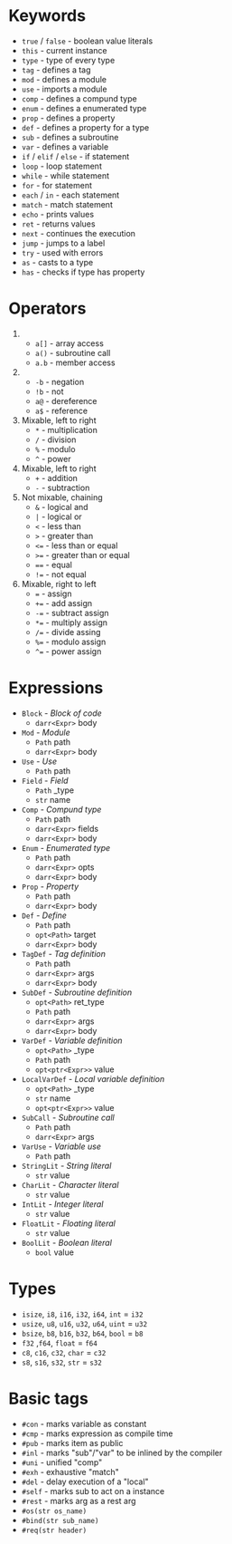 # Keywords
- `true` / `false` - boolean value literals
- `this` - current instance
- `type` - type of every type
- `tag` - defines a tag
- `mod` - defines a module
- `use` - imports a module
- `comp` - defines a compund type
- `enum` - defines a enumerated type
- `prop` - defines a property
- `def` - defines a property for a type
- `sub` - defines a subroutine
- `var` - defines a variable
- `if` / `elif` / `else` - if statement
- `loop` - loop statement
- `while` -  while statement
- `for` - for statement
- `each` / `in` - each statement
- `match` - match statement
- `echo` - prints values
- `ret` - returns values
- `next` - continues the execution
- `jump` - jumps to a label
- `try` - used with errors
- `as` - casts to a type
- `has` - checks if type has property
# Operators
1.  - `a[]` - array access
    - `a()` - subroutine call
    - `a.b` - member access
2.  - `-b` - negation
    - `!b` - not
    - `a@` - dereference
    - `a$` - reference
3. Mixable, left to right
    - `*` - multiplication
    - `/` - division
    - `%` - modulo
    - `^` - power
4. Mixable, left to right
    - `+` - addition
    - `-` - subtraction
5. Not mixable, chaining
    - `&` - logical and
    - `|` - logical or
    - `<` - less than
    - `>` - greater than
    - `<=` - less than or equal
    - `>=` - greater than or equal
    - `==` - equal
    - `!=` - not equal
6. Mixable, right to left
    - `=` - assign
    - `+=` - add assign
    - `-=` - subtract assign
    - `*=` - multiply assign
    - `/=` - divide assing
    - `%=` - modulo assign
    - `^=` - power assign
# Expressions
- `Block` - *Block of code*
    - `darr<Expr>` body
- `Mod` - *Module*
    - `Path` path
    - `darr<Expr>` body
- `Use` - *Use*
    - `Path` path
- `Field` - *Field*
    - `Path` _type
    - `str` name
- `Comp` - *Compund type*
    - `Path` path
    - `darr<Expr>` fields
    - `darr<Expr>` body
- `Enum` - *Enumerated type*
    - `Path` path
    - `darr<Expr>` opts
    - `darr<Expr>` body
- `Prop` - *Property*
    - `Path` path
    - `darr<Expr>` body
- `Def` - *Define*
    - `Path` path
    - `opt<Path>` target
    - `darr<Expr>` body
- `TagDef` - *Tag definition*
    - `Path` path
    - `darr<Expr>` args
    - `darr<Expr>` body
- `SubDef` - *Subroutine definition*
    - `opt<Path>` ret_type
    - `Path` path
    - `darr<Expr>` args
    - `darr<Expr>` body
- `VarDef` - *Variable definition*
    - `opt<Path>` _type
    - `Path` path
    - `opt<ptr<Expr>>` value
- `LocalVarDef` - *Local variable definition*
    - `opt<Path>` _type
    - `str` name
    - `opt<ptr<Expr>>` value
- `SubCall` - *Subroutine call*
    - `Path` path
    - `darr<Expr>` args
- `VarUse` - *Variable use*
    - `Path` path
- `StringLit` - *String literal*
    - `str` value
- `CharLit` - *Character literal*
    - `str` value
- `IntLit` - *Integer literal*
    - `str` value
- `FloatLit` - *Floating literal*
    - `str` value
- `BoolLit` - *Boolean literal*
    - `bool` value
# Types
- `isize`, `i8`, `i16`, `i32`, `i64`, `int` = `i32`
- `usize`, `u8`, `u16`, `u32`, `u64`, `uint` = `u32`
- `bsize`, `b8`, `b16`, `b32`, `b64`, `bool` = `b8`
- `f32` ,`f64`, `float` = `f64`
- `c8`, `c16`, `c32`, `char` = `c32`
- `s8`, `s16`, `s32`, `str` = `s32`
# Basic tags
- `#con` - marks variable as constant
- `#cmp` - marks expression as compile time
- `#pub` - marks item as public
- `#inl` - marks "sub"/"var" to be inlined by the compiler
- `#uni` - unified "comp"
- `#exh` - exhaustive "match"
- `#del` - delay execution of a "local"
- `#self` - marks sub to act on a instance
- `#rest` - marks arg as a rest arg
- `#os(str os_name)`
- `#bind(str sub_name)`
- `#req(str header)`
